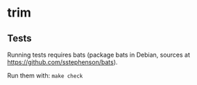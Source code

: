 # trim


Tests
-----

Running tests requires bats (package bats in Debian, sources at https://github.com/sstephenson/bats).

Run them with:
```make check```

